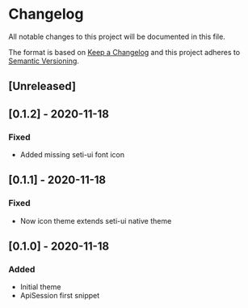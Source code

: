 # Changelog
All notable changes to this project will be documented in this file.

The format is based on [Keep a Changelog](http://keepachangelog.com/en/1.0.0/)
and this project adheres to [Semantic Versioning](http://semver.org/spec/v2.0.0.html).

## [Unreleased]

## [0.1.2] - 2020-11-18
### Fixed
- Added missing seti-ui font icon

## [0.1.1] - 2020-11-18
### Fixed
- Now icon theme extends seti-ui native theme

## [0.1.0] - 2020-11-18
### Added
- Initial theme
- ApiSession first snippet
